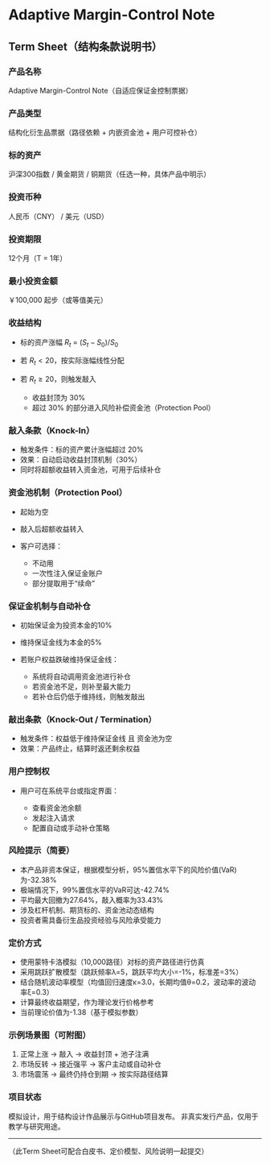 # Adaptive Margin-Control Note

## Term Sheet（结构条款说明书）

### 产品名称

Adaptive Margin-Control Note（自适应保证金控制票据）

### 产品类型

结构化衍生品票据（路径依赖 + 内嵌资金池 + 用户可控补仓）

### 标的资产

沪深300指数 / 黄金期货 / 铜期货（任选一种，具体产品中明示）

### 投资币种

人民币（CNY） / 美元（USD）

### 投资期限

12个月（T = 1年）

### 最小投资金额

￥100,000 起步（或等值美元）

### 收益结构

* 标的资产涨幅 $R_t$ = $(S_t - S_0)/S_0$
* 若 $R_t < 20%$，按实际涨幅线性分配
* 若 $R_t \geq 20%$，则触发敲入

  * 收益封顶为 30%
  * 超过 30% 的部分进入风险补偿资金池（Protection Pool）

### 敲入条款（Knock-In）

* 触发条件：标的资产累计涨幅超过 20%
* 效果：自动启动收益封顶机制（30%）
* 同时将超额收益转入资金池，可用于后续补仓

### 资金池机制（Protection Pool）

* 起始为空
* 敲入后超额收益转入
* 客户可选择：

  * 不动用
  * 一次性注入保证金账户
  * 部分提取用于“续命”

### 保证金机制与自动补仓

* 初始保证金为投资本金的10%
* 维持保证金线为本金的5%
* 若账户权益跌破维持保证金线：

  * 系统将自动调用资金池进行补仓
  * 若资金池不足，则补至最大能力
  * 若补仓后仍低于维持线，则触发敲出

### 敲出条款（Knock-Out / Termination）

* 触发条件：权益低于维持保证金线 且 资金池为空
* 效果：产品终止，结算时返还剩余权益

### 用户控制权

* 用户可在系统平台或指定界面：

  * 查看资金池余额
  * 发起注入请求
  * 配置自动或手动补仓策略

### 风险提示（简要）

* 本产品非资本保证，根据模型分析，95%置信水平下的风险价值(VaR)为-32.38%
* 极端情况下，99%置信水平的VaR可达-42.74%
* 平均最大回撤为27.64%，敲入概率为33.43%
* 涉及杠杆机制、期货标的、资金池动态结构
* 投资者需具备衍生品投资经验与风险承受能力

### 定价方式

* 使用蒙特卡洛模拟（10,000路径）对标的资产路径进行仿真
* 采用跳跃扩散模型（跳跃频率λ=5，跳跃平均大小=-1%，标准差=3%）
* 结合随机波动率模型（均值回归速度κ=3.0，长期均值θ=0.2，波动率的波动率ξ=0.3）
* 计算最终收益期望，作为理论发行价格参考
* 当前理论价值为-1.38（基于模拟参数）

### 示例场景图（可附图）

1. 正常上涨 → 敲入 → 收益封顶 + 池子注满
2. 市场反转 → 接近强平 → 客户主动或自动补仓
3. 市场震荡 → 最终仍持仓到期 → 按实际路径结算

### 项目状态

模拟设计，用于结构设计作品展示与GitHub项目发布。
非真实发行产品，仅用于教学与研究用途。

---

（此Term Sheet可配合白皮书、定价模型、风险说明一起提交）
